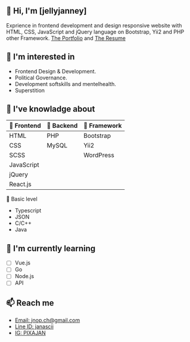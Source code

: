 ## 👋 Hi, I'm [jellyjanney] ##
Exprience in frontend development and design responsive website with HTML, CSS, JavaScript and jQuery language on Bootstrap, Yii2 and PHP other Framework.
[The Portfolio](https://thejanney.my.canva.site/portfolio)
 and 
[The Resume](https://drive.google.com/file/d/1VnHQO3l_jmIOhUIwKBjAixDp4g3mbvKR/view)

## 👀 I'm interested in ##
- Frontend Design & Development.
- Political Governance.
- Development softskills and mentelhealth.
- Superstition 

## 🎒 I've knowladge about ##

| 🐤 Frontend | 🐣 Backend | 🐥 Framework |
|:-----------------|:---------------|:-----------|
|   HTML            |   PHP           |  Bootstrap  |
|   CSS             |   MySQL         |  Yii2       |
|   SCSS            |                 |  WordPress  |
|   JavaScript      |                 |             |
|   jQuery          |                 |             |
|   React.js        |                 |             |

🐣 Basic level
  - Typescript
  - JSON
  - C/C++
  - Java

## 🔴 I'm currently learning ##
  - [ ] Vue.js
  - [ ] Go
  - [ ] Node.js
  - [ ] API

## 📫 Reach me ##
  - [Email: jnop.ch@gmail.com](mailto:jnop.ch@gmail.com)
  - [Line ID: janascii](https://line.me/ti/p/LkDQxK8G__)
  - [IG: PIXAJAN](https://www.instagram.com/pixajan/)

